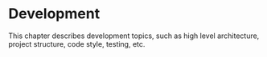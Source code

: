 # Development

This chapter describes development topics, such as high level architecture, project structure, code style, testing, etc.
